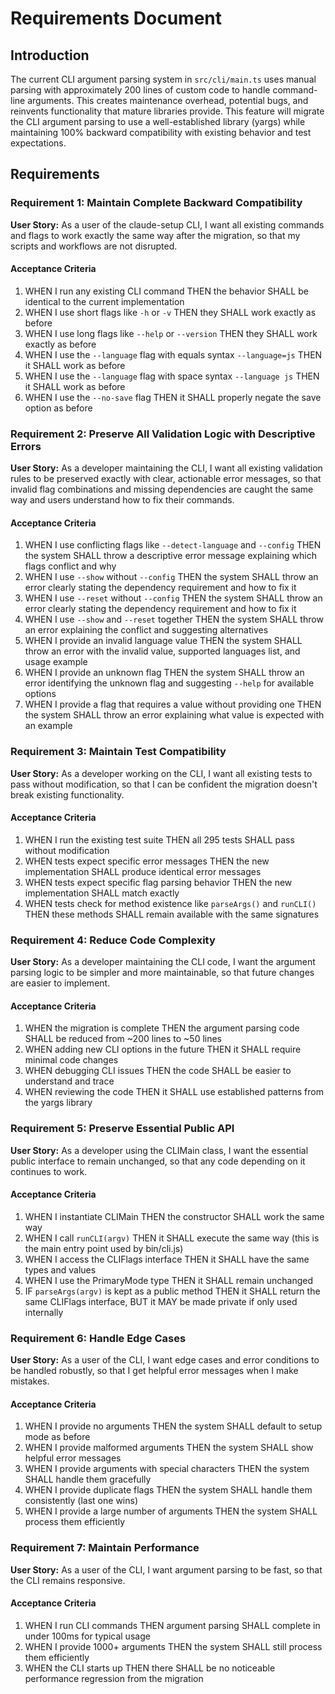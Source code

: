 # Requirements Document

## Introduction

The current CLI argument parsing system in `src/cli/main.ts` uses manual parsing with approximately 200 lines of custom code to handle command-line arguments. This creates maintenance overhead, potential bugs, and reinvents functionality that mature libraries provide. This feature will migrate the CLI argument parsing to use a well-established library (yargs) while maintaining 100% backward compatibility with existing behavior and test expectations.

## Requirements

### Requirement 1: Maintain Complete Backward Compatibility

**User Story:** As a user of the claude-setup CLI, I want all existing commands and flags to work exactly the same way after the migration, so that my scripts and workflows are not disrupted.

#### Acceptance Criteria

1. WHEN I run any existing CLI command THEN the behavior SHALL be identical to the current implementation
2. WHEN I use short flags like `-h` or `-v` THEN they SHALL work exactly as before
3. WHEN I use long flags like `--help` or `--version` THEN they SHALL work exactly as before
4. WHEN I use the `--language` flag with equals syntax `--language=js` THEN it SHALL work as before
5. WHEN I use the `--language` flag with space syntax `--language js` THEN it SHALL work as before
6. WHEN I use the `--no-save` flag THEN it SHALL properly negate the save option as before

### Requirement 2: Preserve All Validation Logic with Descriptive Errors

**User Story:** As a developer maintaining the CLI, I want all existing validation rules to be preserved exactly with clear, actionable error messages, so that invalid flag combinations and missing dependencies are caught the same way and users understand how to fix their commands.

#### Acceptance Criteria

1. WHEN I use conflicting flags like `--detect-language` and `--config` THEN the system SHALL throw a descriptive error message explaining which flags conflict and why
2. WHEN I use `--show` without `--config` THEN the system SHALL throw an error clearly stating the dependency requirement and how to fix it
3. WHEN I use `--reset` without `--config` THEN the system SHALL throw an error clearly stating the dependency requirement and how to fix it
4. WHEN I use `--show` and `--reset` together THEN the system SHALL throw an error explaining the conflict and suggesting alternatives
5. WHEN I provide an invalid language value THEN the system SHALL throw an error with the invalid value, supported languages list, and usage example
6. WHEN I provide an unknown flag THEN the system SHALL throw an error identifying the unknown flag and suggesting `--help` for available options
7. WHEN I provide a flag that requires a value without providing one THEN the system SHALL throw an error explaining what value is expected with an example

### Requirement 3: Maintain Test Compatibility

**User Story:** As a developer working on the CLI, I want all existing tests to pass without modification, so that I can be confident the migration doesn't break existing functionality.

#### Acceptance Criteria

1. WHEN I run the existing test suite THEN all 295 tests SHALL pass without modification
2. WHEN tests expect specific error messages THEN the new implementation SHALL produce identical error messages
3. WHEN tests expect specific flag parsing behavior THEN the new implementation SHALL match exactly
4. WHEN tests check for method existence like `parseArgs()` and `runCLI()` THEN these methods SHALL remain available with the same signatures

### Requirement 4: Reduce Code Complexity

**User Story:** As a developer maintaining the CLI code, I want the argument parsing logic to be simpler and more maintainable, so that future changes are easier to implement.

#### Acceptance Criteria

1. WHEN the migration is complete THEN the argument parsing code SHALL be reduced from ~200 lines to ~50 lines
2. WHEN adding new CLI options in the future THEN it SHALL require minimal code changes
3. WHEN debugging CLI issues THEN the code SHALL be easier to understand and trace
4. WHEN reviewing the code THEN it SHALL use established patterns from the yargs library

### Requirement 5: Preserve Essential Public API

**User Story:** As a developer using the CLIMain class, I want the essential public interface to remain unchanged, so that any code depending on it continues to work.

#### Acceptance Criteria

1. WHEN I instantiate CLIMain THEN the constructor SHALL work the same way
2. WHEN I call `runCLI(argv)` THEN it SHALL execute the same way (this is the main entry point used by bin/cli.js)
3. WHEN I access the CLIFlags interface THEN it SHALL have the same types and values
4. WHEN I use the PrimaryMode type THEN it SHALL remain unchanged
5. IF `parseArgs(argv)` is kept as a public method THEN it SHALL return the same CLIFlags interface, BUT it MAY be made private if only used internally

### Requirement 6: Handle Edge Cases

**User Story:** As a user of the CLI, I want edge cases and error conditions to be handled robustly, so that I get helpful error messages when I make mistakes.

#### Acceptance Criteria

1. WHEN I provide no arguments THEN the system SHALL default to setup mode as before
2. WHEN I provide malformed arguments THEN the system SHALL show helpful error messages
3. WHEN I provide arguments with special characters THEN the system SHALL handle them gracefully
4. WHEN I provide duplicate flags THEN the system SHALL handle them consistently (last one wins)
5. WHEN I provide a large number of arguments THEN the system SHALL process them efficiently

### Requirement 7: Maintain Performance

**User Story:** As a user of the CLI, I want argument parsing to be fast, so that the CLI remains responsive.

#### Acceptance Criteria

1. WHEN I run CLI commands THEN argument parsing SHALL complete in under 100ms for typical usage
2. WHEN I provide 1000+ arguments THEN the system SHALL still process them efficiently
3. WHEN the CLI starts up THEN there SHALL be no noticeable performance regression from the migration